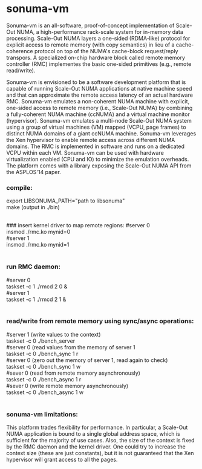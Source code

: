 # sonuma-vm
Sonuma-vm is an all-software, proof-of-concept implementation of Scale-Out NUMA, a high-performance rack-scale system for in-memory data processing. Scale-Out NUMA layers a one-sided (RDMA-like) protocol for explicit access to remote memory (with copy semantics) in lieu of a cache-coherence protocol on top of the NUMA's cache-block request/reply transpors. A specialized on-chip hardware block called remote memory controller (RMC) implementes the basic one-sided primitives (e.g., remote read/write).

Sonuma-vm is envisioned to be a software development platform that is capable of running Scale-Out NUMA applications at native machine speed and that can approximate the remote access latency of an actual hardware RMC. Sonuma-vm emulates a non-coherent NUMA machine with explicit, one-sided access to remote memory (i.e., Scale-Out NUMA) by combining a fully-coherent NUMA machine (ccNUMA) and a virtual machine monitor (hypervisor). Sonuma-vm emulates a multi-node Scale-Out NUMA system using a group of virtual machines (VM) mapped (VCPU, page frames) to distinct NUMA domains of a giant ccNUMA machine. Sonuma-vm leverages the Xen hypervisor to enable remote access across different NUMA domains. The RMC is implemented in software and runs on a dedicated VCPU within each VM. Sonuma-vm can be used with hardware virtualization enabled (CPU and IO) to minimize the emulation overheads. The platform comes with a library exposing the Scale-Out NUMA API from the ASPLOS'14 paper. 

### compile:
export LIBSONUMA_PATH="path to libsonuma"<br/>
make (output in ./bin)<br/> 

<br />
### insert kernel driver to map remote regions:
#server 0<br />
insmod ./rmc.ko mynid=0<br />
#server 1<br />
insmod ./rmc.ko mynid=1<br />
<br />

### run RMC daemon:
#server 0<br />
taskset -c 1 ./rmcd 2 0 &<br />
#server 1<br />
taskset -c 1 ./rmcd 2 1 &<br />
<br />

### read/write from remote memory using sync/async operations:
#server 1 (write values to the context)<br />
taskset -c 0 ./bench_server<br />
#server 0 (read values from the memory of server 1<br />
taskset -c 0 ./bench_sync 1 r<br />
#server 0 (zero out the memory of server 1, read again to check)<br />
taskset -c 0 ./bench_sync 1 w<br />
#sever 0 (read from remote memory asynchronously)<br />
taskset -c 0 ./bench_async 1 r<br />
#sever 0 (write remote memory asynchronously)<br />
taskset -c 0 ./bench_async 1 w<br />
<br />

### sonuma-vm limitations:
This platform trades flexibility for performance. In particular, a Scale-Out NUMA application is bound to a single global address space, which is sufficient for the majority of use cases. Also, the size
of the context is fixed by the RMC daemon and the kernel driver. One could try to increase the context size (these are just constants), but it is not guaranteed that the Xen hypervisor will grant access
to all the pages.